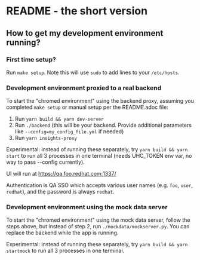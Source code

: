 # README - the short version

## How to get my development environment running?

### First time setup?
Run `make setup`.  Note this will use `sudo` to add lines to your `/etc/hosts`.

### Development environment proxied to a real backend

To start the "chromed environment" using the backend proxy, assuming you completed `make setup` or manual setup per the README.adoc file:

1. Run `yarn build && yarn dev-server`
2. Run `./backend` (this will be your backend. Provide additional parameters like `--config=my_config_file.yml` if needed)
3. Run `yarn insights-proxy`

Experimental: instead of running these separately, try `yarn build && yarn start` to run all 3 processes in one terminal (needs UHC_TOKEN env var, no way to pass --config currently).

UI will run at https://qa.foo.redhat.com:1337/

Authentication is QA SSO which accepts various user names (e.g. `foo`, `user`, `redhat`), and the password is always `redhat`.

### Development environment using the mock data server

To start the "chromed environment" using the mock data server, follow the steps above, but instead of step 2,
run `./mockdata/mockserver.py`. You can replace the backend while the app is running.

Experimental: instead of running these separately, try `yarn build && yarn startmock` to run all 3 processes in one terminal.
